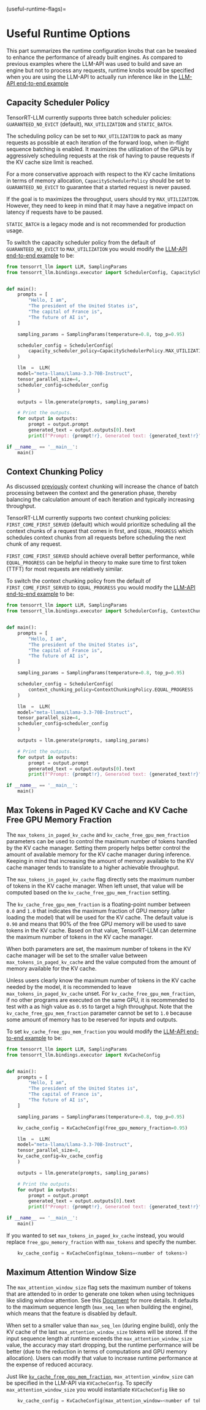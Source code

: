 (useful-runtime-flags)=

# Useful Runtime Options

This part summarizes the runtime configuration knobs that can be tweaked to
enhance the performance of already built engines. As compared to previous examples where
 the LLM-API was used to build and save an engine but not to process any requests,
runtime knobs would be specified when you are using the LLM-API to actually run inference
like in the [LLM-API end-to-end example](./benchmarking-default-performance.md#before-you-begin-tensorrt-llm-llm-api)


## Capacity Scheduler Policy

TensorRT-LLM currently supports three batch scheduler policies: `GUARANTEED_NO_EVICT` (default),
`MAX_UTILIZATION` and `STATIC_BATCH`.

The scheduling policy can be set to `MAX_UTILIZATION` to pack as many
requests as possible at each iteration of the forward loop, when in-flight
sequence batching is enabled. It maximizes the utilization of the GPUs by
aggressively scheduling requests at the risk of having to pause requests if the
KV cache size limit is reached.

For a more conservative approach with respect to the KV cache limitations in
terms of memory allocation, `CapacitySchedulerPolicy` should be set to
`GUARANTEED_NO_EVICT` to guarantee that a started request is never paused.

If the goal is to maximizes the throughput, users should try `MAX_UTILIZATION`.
However, they need to keep in mind that it may have a negative impact on
latency if requests have to be paused.

`STATIC_BATCH` is a legacy mode and is not recommended for production usage.

To switch the capacity scheduler policy from the default of `GUARANTEED_NO_EVICT` to `MAX_UTILIZATION`
you would modify the [LLM-API end-to-end example](./benchmarking-default-performance.md#before-you-begin-tensorrt-llm-llm-api) to be:

```python
from tensorrt_llm import LLM, SamplingParams
from tensorrt_llm.bindings.executor import SchedulerConfig, CapacitySchedulerPolicy


def main():
    prompts = [
        "Hello, I am",
        "The president of the United States is",
        "The capital of France is",
        "The future of AI is",
    ]

    sampling_params = SamplingParams(temperature=0.8, top_p=0.95)

    scheduler_config = SchedulerConfig(
        capacity_scheduler_policy=CapacitySchedulerPolicy.MAX_UTILIZATION
    )

    llm  =  LLM(
    model="meta-llama/Llama-3.3-70B-Instruct",
    tensor_parallel_size=4,
    scheduler_config=scheduler_config
    )

    outputs = llm.generate(prompts, sampling_params)

    # Print the outputs.
    for output in outputs:
        prompt = output.prompt
        generated_text = output.outputs[0].text
        print(f"Prompt: {prompt!r}, Generated text: {generated_text!r}")

if __name__ == '__main__':
    main()
```

## Context Chunking Policy

As discussed [previously](tuning-max-batch-size-and-max-num-tokens.md#revisiting-paged-context-attention-and-context-chunking) context chunking will increase the chance of batch processing between
the context and the generation phase, thereby balancing the calculation amount
of each iteration and typically increasing throughput.

TensorRT-LLM currently supports two context chunking policies: `FIRST_COME_FIRST_SERVED` (default) which would prioritize scheduling all the context chunks of a request that comes in first,
 and `EQUAL_PROGRESS` which schedules context chunks from all requests before scheduling the next chunk of any request.

`FIRST_COME_FIRST_SERVED` should achieve overall better performance, while
`EQUAL_PROGRESS` can be helpful in theory to make sure time to first token (TTFT)
for most requests are relatively similar.

To switch the context chunking policy from the default of `FIRST_COME_FIRST_SERVED` to `EQUAL_PROGRESS`
you would modify the [LLM-API end-to-end example](./benchmarking-default-performance.md#before-you-begin-tensorrt-llm-llm-api) to be:

```python
from tensorrt_llm import LLM, SamplingParams
from tensorrt_llm.bindings.executor import SchedulerConfig, ContextChunkingPolicy


def main():
    prompts = [
        "Hello, I am",
        "The president of the United States is",
        "The capital of France is",
        "The future of AI is",
    ]

    sampling_params = SamplingParams(temperature=0.8, top_p=0.95)

    scheduler_config = SchedulerConfig(
        context_chunking_policy=ContextChunkingPolicy.EQUAL_PROGRESS
    )

    llm  =  LLM(
    model="meta-llama/Llama-3.3-70B-Instruct",
    tensor_parallel_size=4,
    scheduler_config=scheduler_config
    )

    outputs = llm.generate(prompts, sampling_params)

    # Print the outputs.
    for output in outputs:
        prompt = output.prompt
        generated_text = output.outputs[0].text
        print(f"Prompt: {prompt!r}, Generated text: {generated_text!r}")

if __name__ == '__main__':
    main()
```

## Max Tokens in Paged KV Cache and KV Cache Free GPU Memory Fraction

The `max_tokens_in_paged_kv_cache` and `kv_cache_free_gpu_mem_fraction`
parameters can be used to control the maximum number of tokens handled by the
KV cache manager. Setting them properly helps better control the amount of
available memory for the KV cache manager during inference. Keeping in mind
that increasing the amount of memory available to the KV cache manager tends to
translate to a higher achievable throughput.

The `max_tokens_in_paged_kv_cache` flag directly sets the maximum number of
tokens in the KV cache manager. When left unset, that value will be computed
based on the `kv_cache_free_gpu_mem_fraction` setting.

The `kv_cache_free_gpu_mem_fraction` is a floating-point number between `0.0`
and `1.0` that indicates the maximum fraction of GPU memory (after loading the
model) that will be used for the KV cache. The default value is `0.90` and
means that 90% of the free GPU memory will be used to save tokens in the KV
cache. Based on that value, TensorRT-LLM can determine the maximum number of
tokens in the KV cache manager.

When both parameters are set, the maximum number of tokens in the KV cache
manager will be set to the smaller value between `max_tokens_in_paged_kv_cache`
and the value computed from the amount of memory available for the KV cache.

Unless users clearly know the maximum number of tokens in the KV cache needed
by the model, it is recommended to leave `max_tokens_in_paged_kv_cache` unset.
For `kv_cache_free_gpu_mem_fraction`, if no other programs are executed on the
same GPU, it is recommended to test with a as high value as `0.95` to target a
high throughput. Note that the `kv_cache_free_gpu_mem_fraction` parameter
cannot be set to `1.0` because some amount of memory has to be reserved for
inputs and outputs.

To set `kv_cache_free_gpu_mem_fraction` you would modify the [LLM-API end-to-end example](./benchmarking-default-performance.md#before-you-begin-tensorrt-llm-llm-api) to be:

```python
from tensorrt_llm import LLM, SamplingParams
from tensorrt_llm.bindings.executor import KvCacheConfig


def main():
    prompts = [
        "Hello, I am",
        "The president of the United States is",
        "The capital of France is",
        "The future of AI is",
    ]

    sampling_params = SamplingParams(temperature=0.8, top_p=0.95)

    kv_cache_config = KvCacheConfig(free_gpu_memory_fraction=0.95)

    llm  =  LLM(
    model="meta-llama/Llama-3.3-70B-Instruct",
    tensor_parallel_size=8,
    kv_cache_config=kv_cache_config
    )

    outputs = llm.generate(prompts, sampling_params)

    # Print the outputs.
    for output in outputs:
        prompt = output.prompt
        generated_text = output.outputs[0].text
        print(f"Prompt: {prompt!r}, Generated text: {generated_text!r}")

if __name__ == '__main__':
    main()
```
If you wanted to set `max_tokens_in_paged_kv_cache` instead, you would replace `free_gpu_memory_fraction` with `max_tokens` and specify the number.

```python
    kv_cache_config = KvCacheConfig(max_tokens=<number of tokens>)
```


## Maximum Attention Window Size

The `max_attention_window_size` flag sets the maximum number of tokens that are
attended to in order to generate one token when using techniques like sliding window
attention. See this
[Document](../advanced/gpt-attention.md#sliding-window-attention-cyclic-rolling-buffer-kv-cache)
for more details. It defaults to the maximum sequence length
(`max_seq_len` when building the engine), which means
that the feature is disabled by default.

When set to a smaller value than `max_seq_len` (during
engine build), only the KV cache of the last `max_attention_window_size` tokens
will be stored. If the input sequence length at runtime exceeds the
`max_attention_window_size` value, the accuracy may start dropping, but the
runtime performance will be better (due to the reduction in terms of
computations and GPU memory allocation). Users can modify that value to
increase runtime performance at the expense of reduced accuracy.

Just like [`kv_cache_free_gpu_mem_fraction`](./useful-runtime-flags.md#max-tokens-in-paged-kv-cache-and-kv-cache-free-gpu-memory-fraction), `max_attention_window_size` can be specified in the LLM-API
via `KVCacheConfig`. To specify `max_attention_window_size` you would instantiate `KVCacheConfig` like so

```python
    kv_cache_config = KvCacheConfig(max_attention_window=<number of tokens>)
```
